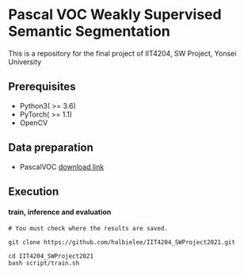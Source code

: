 # Pascal VOC Weakly Supervised Semantic Segmentation
This is a repository for the final project of IIT4204, SW Project, Yonsei University

## Prerequisites
- Python3( >= 3.6)
- PyTorch( >= 1.1)
- OpenCV

## Data preparation
- PascalVOC [download link](https://drive.google.com/file/d/19FGnKyWBq4gU9Qm0x0w83lc6k-o5Eb3V/view?usp=sharing)

## Execution

#### train, inference and evaluation
```
# You must check where the results are saved.

git clone https://github.com/halbielee/IIT4204_SWProject2021.git

cd IIT4204_SWProject2021
bash script/train.sh
```
